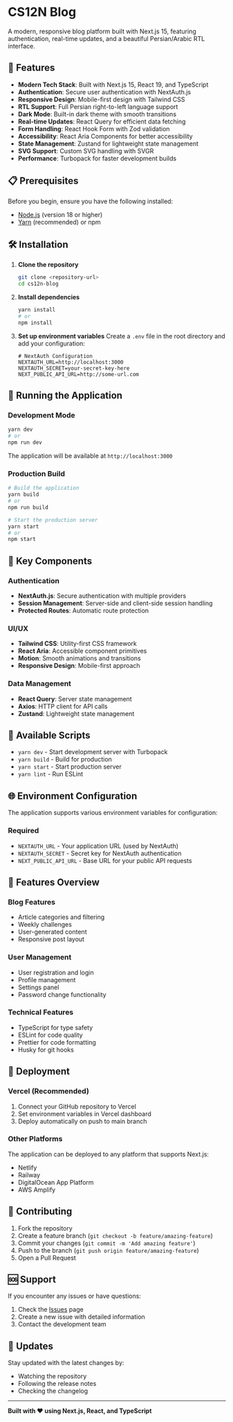 # CS12N Blog

A modern, responsive blog platform built with Next.js 15, featuring authentication, real-time updates, and a beautiful Persian/Arabic RTL interface.

## 🚀 Features

- **Modern Tech Stack**: Built with Next.js 15, React 19, and TypeScript
- **Authentication**: Secure user authentication with NextAuth.js
- **Responsive Design**: Mobile-first design with Tailwind CSS
- **RTL Support**: Full Persian right-to-left language support
- **Dark Mode**: Built-in dark theme with smooth transitions
- **Real-time Updates**: React Query for efficient data fetching
- **Form Handling**: React Hook Form with Zod validation
- **Accessibility**: React Aria Components for better accessibility
- **State Management**: Zustand for lightweight state management
- **SVG Support**: Custom SVG handling with SVGR
- **Performance**: Turbopack for faster development builds

## 📋 Prerequisites

Before you begin, ensure you have the following installed:
- [Node.js](https://nodejs.org/) (version 18 or higher)
- [Yarn](https://yarnpkg.com/) (recommended) or npm

## 🛠️ Installation

1. **Clone the repository**
   ```bash
   git clone <repository-url>
   cd cs12n-blog
   ```

2. **Install dependencies**
   ```bash
   yarn install
   # or
   npm install
   ```

3. **Set up environment variables**
   Create a `.env` file in the root directory and add your configuration:
   ```env
   # NextAuth Configuration
   NEXTAUTH_URL=http://localhost:3000
   NEXTAUTH_SECRET=your-secret-key-here
   NEXT_PUBLIC_API_URL=http://some-url.com
   ```

## 🚀 Running the Application

### Development Mode
```bash
yarn dev
# or
npm run dev
```
The application will be available at `http://localhost:3000`

### Production Build
```bash
# Build the application
yarn build
# or
npm run build

# Start the production server
yarn start
# or
npm start
```

## 🎨 Key Components

### Authentication
- **NextAuth.js**: Secure authentication with multiple providers
- **Session Management**: Server-side and client-side session handling
- **Protected Routes**: Automatic route protection

### UI/UX
- **Tailwind CSS**: Utility-first CSS framework
- **React Aria**: Accessible component primitives
- **Motion**: Smooth animations and transitions
- **Responsive Design**: Mobile-first approach

### Data Management
- **React Query**: Server state management
- **Axios**: HTTP client for API calls
- **Zustand**: Lightweight state management

## 🔧 Available Scripts

- `yarn dev` - Start development server with Turbopack
- `yarn build` - Build for production
- `yarn start` - Start production server
- `yarn lint` - Run ESLint

## 🌐 Environment Configuration

The application supports various environment variables for configuration:

### Required
- `NEXTAUTH_URL` - Your application URL (used by NextAuth)
- `NEXTAUTH_SECRET` - Secret key for NextAuth authentication
- `NEXT_PUBLIC_API_URL` - Base URL for your public API requests

## 🎯 Features Overview

### Blog Features
- Article categories and filtering
- Weekly challenges
- User-generated content
- Responsive post layout

### User Management
- User registration and login
- Profile management
- Settings panel
- Password change functionality

### Technical Features
- TypeScript for type safety
- ESLint for code quality
- Prettier for code formatting
- Husky for git hooks

## 🚀 Deployment

### Vercel (Recommended)
1. Connect your GitHub repository to Vercel
2. Set environment variables in Vercel dashboard
3. Deploy automatically on push to main branch

### Other Platforms
The application can be deployed to any platform that supports Next.js:
- Netlify
- Railway
- DigitalOcean App Platform
- AWS Amplify

## 🤝 Contributing

1. Fork the repository
2. Create a feature branch (`git checkout -b feature/amazing-feature`)
3. Commit your changes (`git commit -m 'Add amazing feature'`)
4. Push to the branch (`git push origin feature/amazing-feature`)
5. Open a Pull Request

## 🆘 Support

If you encounter any issues or have questions:
1. Check the [Issues](https://github.com/cs12-org/cs12n-blog/issues) page
2. Create a new issue with detailed information
3. Contact the development team

## 🔄 Updates

Stay updated with the latest changes by:
- Watching the repository
- Following the release notes
- Checking the changelog

---

**Built with ❤️ using Next.js, React, and TypeScript**
